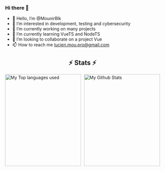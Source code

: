 ### Hi there 👋

- 👋 Hello, I’m @MounirBlk
- 👀 I’m interested in development, testing and cybersecurity
- 🔭 I’m currently working on many projects
- 🌱 I’m currently learning VueTS and NodeTS
- 💞️ I’m looking to collaborate on a project Vue
- 📫 How to reach me lucien.mou.pro@gmail.com
  
<!--<br>
<h2 align="center">⚡ Stats ⚡</h2>
<div align="center">
<img align="center" alt="My Top languages used" src="https://github-readme-stats.vercel.app/api/top-langs/?username=MounirBlk&exclude_repo=github-readme-stats*&layout=donut&langs_count=8&theme=radical" />
<img align="center" alt="My Github Stats" src="https://github-readme-stats-peach-ten-65.vercel.app/api?username=MounirBlk&count_private=true&show_icons=true&theme=radical" />
</div>-->
<h2 align="center">⚡ Stats ⚡</h2>
<div style="display: flex; justify-content: center; gap: 10px;">
  <div style="width: 300px; height: 300px;">
    <img style="width: 100%; height: 100%; object-fit: contain;" alt="My Top languages used" src="https://github-readme-stats.vercel.app/api/top-langs/?username=MounirBlk&exclude_repo=github-readme-stats*&layout=donut&langs_count=8&theme=radical" />
  </div>
  <div style="width: 300px; height: 300px;">
    <img style="width: 100%; height: 100%; object-fit: contain;" alt="My Github Stats" src="https://github-readme-stats-peach-ten-65.vercel.app/api?username=MounirBlk&count_private=true&show_icons=true&theme=radical" />
  </div>
</div>
<!---
MounirBlk/MounirBlk is a ✨ special ✨ repository because its `README.md` (this file) appears on your GitHub profile.
You can click the Preview link to take a look at your changes.
--->

